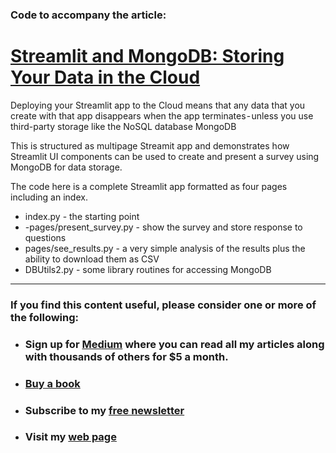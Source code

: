 ### Code to accompany the article:

# [Streamlit and MongoDB: Storing Your Data in the Cloud]()

Deploying your Streamlit app to the Cloud means that any data that you create with that app disappears when the app terminates - unless you use third-party storage like the NoSQL database MongoDB

This is structured as multipage Streamit app and demonstrates how Streamlit UI components can be used to create and present a survey using MongoDB for data storage.

The code here is a complete Streamlit app formatted as four pages including an index.

- index.py - the starting point
- -pages/present_survey.py - show the survey and store response to questions
- pages/see_results.py - a very simple analysis of the results plus the ability to download them as CSV
- DBUtils2.py - some library routines for accessing MongoDB

---
### If you find this content useful, please consider one or more of the following:

-  ### Sign up for [Medium](https://medium.com/) where you can read all my articles along with thousands of others for $5 a month.  
-  ### [Buy a book](https://alanjones.gumroad.com/)
-  ### Subscribe to my [free newsletter](https://technofile.substack.com/)
-  ### Visit my [web page](alanjones2.github.io)